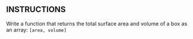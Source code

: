 ## INSTRUCTIONS

Write a function that returns the total surface area and volume of a box as an array: `[area, volume]`